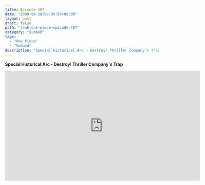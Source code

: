 ```yaml
---
title: Episode 407
date: "2009-06-28T05:30:00+00:00"
layout: post
draft: false
path: "/sub-one-piece-episode-407"
category: "Subbed"
tags:
  - "One Piece"
  - "Subbed"
description: "Special Historical Arc - Destroy! Thriller Company`s Trap"
---
```


**Special Historical Arc - Destroy! Thriller Company`s Trap**

<iframe width="640" height="360" src="https://www.rapidvideo.com/e/G0NNSKPIZE" frameborder="0" marginwidth=0 marginheight=0 scrolling=no allowfullscreen></iframe>

